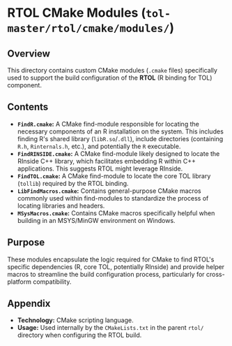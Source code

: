 # RTOL CMake Modules (`tol-master/rtol/cmake/modules/`)

## Overview

This directory contains custom CMake modules (`.cmake` files) specifically used to support the build configuration of the **RTOL** (R binding for TOL) component.

## Contents

- **`FindR.cmake`:** A CMake find-module responsible for locating the necessary components of an R installation on the system. This includes finding R's shared library (`libR.so`/`.dll`), include directories (containing `R.h`, `Rinternals.h`, etc.), and potentially the `R` executable.
- **`FindRINSIDE.cmake`:** A CMake find-module likely designed to locate the RInside C++ library, which facilitates embedding R within C++ applications. This suggests RTOL might leverage RInside.
- **`FindTOL.cmake`:** A CMake find-module to locate the core TOL library (`tollib`) required by the RTOL binding.
- **`LibFindMacros.cmake`:** Contains general-purpose CMake macros commonly used within find-modules to standardize the process of locating libraries and headers.
- **`MSysMacros.cmake`:** Contains CMake macros specifically helpful when building in an MSYS/MinGW environment on Windows.

## Purpose

These modules encapsulate the logic required for CMake to find RTOL's specific dependencies (R, core TOL, potentially RInside) and provide helper macros to streamline the build configuration process, particularly for cross-platform compatibility.

## Appendix

- **Technology:** CMake scripting language.
- **Usage:** Used internally by the `CMakeLists.txt` in the parent `rtol/` directory when configuring the RTOL build. 